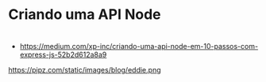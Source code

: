 # Criando uma API Node <h1>
  
  * https://medium.com/xp-inc/criando-uma-api-node-em-10-passos-com-express-js-52b2d612a8a9
  
  
  https://pipz.com/static/images/blog/eddie.png
